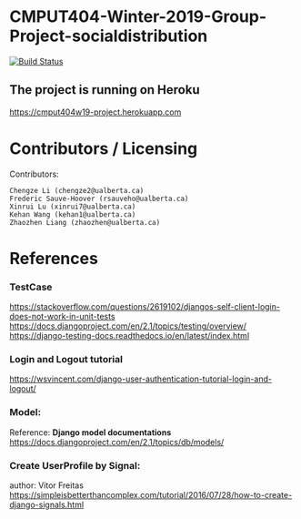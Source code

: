 CMPUT404-Winter-2019-Group-Project-socialdistribution
===================================
[![Build Status](https://travis-ci.org/cmput404w19-project/group-project.svg?branch=master)](https://travis-ci.org/cmput404w19-project/group-project)


## The project is running on Heroku
https://cmput404w19-project.herokuapp.com



Contributors / Licensing
========================

Contributors:
  
    Chengze Li (chengze2@ualberta.ca)
    Frederic Sauve-Hoover (rsauveho@ualberta.ca)
    Xinrui Lu (xinrui7@ualberta.ca)
    Kehan Wang (kehan1@ualberta.ca)
    Zhaozhen Liang (zhaozhen@ualberta.ca)


# References
### TestCase
https://stackoverflow.com/questions/2619102/djangos-self-client-login-does-not-work-in-unit-tests
https://docs.djangoproject.com/en/2.1/topics/testing/overview/
https://django-testing-docs.readthedocs.io/en/latest/index.html
### Login and Logout tutorial
https://wsvincent.com/django-user-authentication-tutorial-login-and-logout/
### Model: 
Reference: **Django model documentations**
https://docs.djangoproject.com/en/2.1/topics/db/models/ 
### Create UserProfile by Signal:
author: Vitor Freitas
https://simpleisbetterthancomplex.com/tutorial/2016/07/28/how-to-create-django-signals.html
